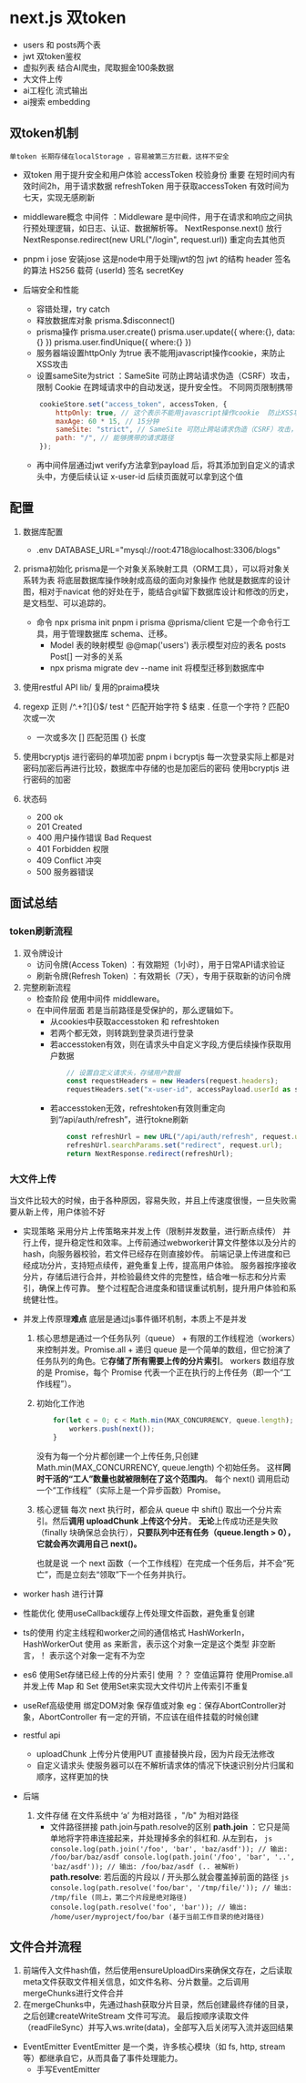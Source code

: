 # next.js  双token
- users 和 posts两个表
- jwt 双token鉴权
- 虚拟列表
    结合AI爬虫，爬取掘金100条数据
- 大文件上传
- ai工程化
    流式输出
- ai搜索
    embedding

## 双token机制
    单token 长期存储在localStorage ，容易被第三方拦截，这样不安全 
- 双token  用于提升安全和用户体验
    accessToken 校验身份 重要 在短时间内有效时间2h，用于请求数据
    refreshToken 用于获取accessToken 有效时间为七天，实现无感刷新 

- middleware概念
    中间件 ：Middleware 是中间件，用于在请求和响应之间执行预处理逻辑，如日志、认证、数据解析等。
    NextResponse.next() 放行
    NextResponse.redirect(new URL("/login", request.url)) 重定向去其他页

-  pnpm i jose 安装jose 这是node中用于处理jwt的包
    jwt 的结构
        header 签名的算法 HS256
        载荷 {userId}
        签名 
            secretKey 
- 后端安全和性能
    - 容错处理，try catch
    - 释放数据库对象 prisma.$disconnect()
    - prisma操作
        prisma.user.create()
        prisma.user.update({
            where:{},
            data:{}
        })
        prisma.user.findUnique({
            where:{}
        })
    - 服务器端设置httpOnly 为true 表不能用javascript操作cookie，来防止XSS攻击
    - 设置sameSite为strict ：SameSite 可防止跨站请求伪造（CSRF）攻击，限制 Cookie 在跨域请求中的自动发送，提升安全性。 不同网页限制携带
    ```js  
        cookieStore.set("access_token", accessToken, {
            httpOnly: true, // 这个表示不能用javascript操作cookie  防止XSS攻击（通过js获取cookie）
            maxAge: 60 * 15, // 15分钟
            sameSite: "strict", // SameSite 可防止跨站请求伪造（CSRF）攻击，限制 Cookie 在跨域请求中的自动发送，提升安全性。
            path: "/", // 能够携带的请求路径
        });
    ```
    - 再中间件层通过jwt verify方法拿到payload 后，将其添加到自定义的请求头中，方便后续认证
        x-user-id
        后续页面就可以拿到这个值




## 配置
1. 数据库配置
    - .env
        DATABASE_URL="mysql://root:4718@localhost:3306/blogs"
2. prisma初始化
    prisma是一个对象关系映射工具（ORM工具），可以将对象关系转为表
    将底层数据库操作映射成高级的面向对象操作
    他就是数据库的设计图，相对于navicat 他的好处在于，能结合git留下数据库设计和修改的历史，是文档型、可以追踪的。
    - 命令
        npx prisma init
        pnpm i prisma @prisma/client 它是一个命令行工具，用于管理数据库 schema、迁移。
        - Model 表的映射模型
            @@map('users') 表示模型对应的表名
            posts Post[] 一对多的关系
        - npx prisma migrate dev --name init 将模型迁移到数据库中
    
3. 使用restful API
    lib/ 复用的praima模块

4. regexp
    正则
    /^.+?[]{}$/ test
    ^ 匹配开始字符 $ 结束 
    . 任意一个字符
    ? 匹配0次或一次
    + 一次或多次
    [] 匹配范围
    {} 长度  

5. 使用bcryptjs 进行密码的单项加密
    pnpm i bcryptjs
    每一次登录实际上都是对密码加密后再进行比较，数据库中存储的也是加密后的密码
    使用bcryptjs 进行密码的加密
6. 状态码
    - 200 ok
    - 201 Created
    - 400 用户操作错误 Bad Request
    - 401 Forbidden 权限
    - 409 Conflict 冲突
    - 500 服务器错误


## 面试总结



### token刷新流程
1. 双令牌设计
    - 访问令牌(Access Token) ：有效期短（1小时），用于日常API请求验证
    - 刷新令牌(Refresh Token) ：有效期长（7天），专用于获取新的访问令牌
2. 完整刷新流程
    - 检查阶段 使用中间件 middleware。
    - 在中间件层面
        若是当前路径是受保护的，那么逻辑如下。
        - 从cookies中获取accesstoken 和 refreshtoken
        - 若两个都无效，则转跳到登录页进行登录
        - 若accesstoken有效，则在请求头中自定义字段,方便后续操作获取用户数据
            ```js
                // 设置自定义请求头，存储用户数据
                const requestHeaders = new Headers(request.headers);
                requestHeaders.set("x-user-id", accessPayload.userId as string);
            ```
        - 若accesstoken无效，refreshtoken有效则重定向到“/api/auth/refresh”，进行tokne刷新
            ```js
                const refreshUrl = new URL("/api/auth/refresh", request.url);
                refreshUrl.searchParams.set("redirect", request.url);
                return NextResponse.redirect(refreshUrl);
            ```


### 大文件上传
当文件比较大的时候，由于各种原因，容易失败，并且上传速度很慢，一旦失败需要从新上传，用户体验不好

- 实现策略
    采用分片上传策略来并发上传（限制并发数量，进行断点续传）
    并行上传，提升稳定性和效率。上传前通过webworker计算文件整体以及分片的hash，向服务器校验，若文件已经存在则直接妙传。
    前端记录上传进度和已经成功分片，支持短点续传，避免重复上传，提高用户体验。
    服务器按序接收分片，存储后进行合并，并检验最终文件的完整性，结合唯一标志和分片索引，确保上传可靠。
    整个过程配合进度条和错误重试机制，提升用户体验和系统健壮性。

- 并发上传原理**难点**
    底层是通过js事件循环机制，本质上不是并发
    1. 核心思想是通过一个任务队列（queue） + 有限的工作线程池（workers）来控制并发。Promise.all + 递归
        queue 是一个简单的数组，但它扮演了任务队列的角色。它**存储了所有需要上传的分片索引**。
        workers 数组存放的是 Promise，每个 Promise 代表一个正在执行的上传任务（即一个“工作线程”）。
    2. 初始化工作池
        ```js
            for(let c = 0; c < Math.min(MAX_CONCURRENCY, queue.length); c++){
                workers.push(next());
            }
        ```
        没有为每一个分片都创建一个上传任务,只创建 Math.min(MAX_CONCURRENCY, queue.length) 个初始任务。
        这样**同时干活的“工人”数量也就被限制在了这个范围内**。
        每个 next() 调用启动一个“工作线程”（实际上是一个异步函数）Promise。
    3.  核心逻辑
        每次 next 执行时，都会从 queue 中 shift() 取出一个分片索引。然后**调用 uploadChunk 上传这个分片**。
        **无论**上传成功还是失败（finally 块确保总会执行），**只要队列中还有任务（queue.length > 0），它就会再次调用自己 next()。**

        也就是说 一个 next 函数（一个工作线程）在完成一个任务后，并不会“死亡”，而是立刻去“领取”下一个任务并执行。





- worker hash 进行计算
- 性能优化
    使用useCallback缓存上传处理文件函数，避免重复创建
- ts的使用
    约定主线程和worker之间的通信格式
    HashWorkerIn，HashWorkerOut
    使用 as 来断言，表示这个对象一定是这个类型
    非空断言，！ 表示这个对象一定有不为空

- es6
    使用Set存储已经上传的分片索引
    使用 ？？ 空值运算符
    使用Promise.all 并发上传
    Map 和 Set
        使用Set来实现大文件切片上传索引不重复

- useRef高级使用
    绑定DOM对象
    保存值或对象
    eg：保存AbortController对象，AbortController 有一定的开销，不应该在组件挂载的时候创建

- restful api
    - uploadChunk 上传分片使用PUT  直接替换片段，因为片段无法修改
    - 自定义请求头 使服务器可以在不解析请求体的情况下快速识别分片归属和顺序，这样更加的快


- 后端
    1. 文件存储
        在文件系统中 ‘a’ 为相对路径 ，"/b" 为相对路径
        - 文件路径拼接 path.join与path.resolve的区别
            **path.join** ：它只是简单地将字符串连接起来，并处理掉多余的斜杠和.
                从左到右，
                ```js
                console.log(path.join('/foo', 'bar', 'baz/asdf')); // 输出: /foo/bar/baz/asdf
                console.log(path.join('/foo', 'bar', '..', 'baz/asdf')); // 输出: /foo/baz/asdf (.. 被解析)
                ```
            **path.resolve**:
                若后面的片段以 / 开头那么就会覆盖掉前面的路径
                ```js
                    console.log(path.resolve('foo/bar', '/tmp/file/')); // 输出: /tmp/file (同上，第二个片段是绝对路径)
                    console.log(path.resolve('foo', 'bar')); // 输出: /home/user/myproject/foo/bar (基于当前工作目录的绝对路径)
                ```

## 文件合并流程
1. 前端传入文件hash值，然后使用ensureUploadDirs来确保文存在，之后读取meta文件获取文件相关信息，如文件名称、分片数量。之后调用mergeChunks进行文件合并
2. 在mergeChunks中，先通过hash获取分片目录，然后创建最终存储的目录，之后创建createWriteStream 文件可写流。
    最后按顺序读取文件（readFileSync）并写入ws.write(data)，全部写入后关闭写入流并返回结果


- EventEmitter
    EventEmitter 是一个类，许多核心模块（如 fs, http, stream 等）都继承自它，从而具备了事件处理能力。
    - 手写EventEmitter
